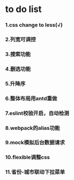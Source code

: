# to do list
### 1.css change to less(√)
### 2.列宽可调控
### 3.搜索功能
### 4.删选功能
### 5.升降序
### 6.整体布局用antd重做
### 7.eslint校验开启，自动检测
### 8.webpack的alias功能
### 9.mock模拟后台数据请求
### 10.flexible调整css
### 11.省份-城市联动下拉菜单
